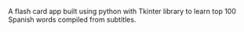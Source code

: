 A flash card app built using python with Tkinter library to learn top 100 Spanish words compiled from subtitles.
